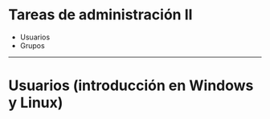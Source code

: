 # Tareas de administración II
- Usuarios
- Grupos

--------------

# Usuarios (introducción en Windows y Linux)
